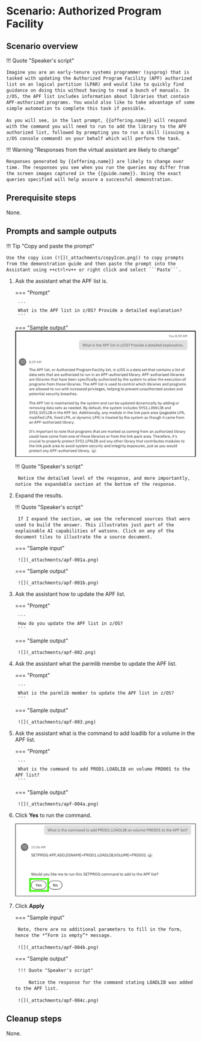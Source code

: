 # Scenario: Authorized Program Facility
## Scenario overview
!!! Quote "Speaker's script"

    Imagine you are an early-tenure systems programmer (sysprog) that is tasked with updating the Authorized Program Facility (APF) authorized list on an logical partition (LPAR) and would like to quickly find guidance on doing this without having to read a bunch of manuals. In z/OS, the APF list includes information about libraries that contain APF-authorized programs. You would also like to take advantage of some simple automation to complete this task if possible. 
    
    As you will see, in the last prompt, {{offering.name}} will respond with the command you will need to run to add the library to the APF authorized list, followed by prompting you to run a skill (issuing a z/OS console command) on your behalf which will perform the task.

!!! Warning "Responses from the virtual assistant are likely to change"

    Responses generated by {{offering.name}} are likely to change over time. The responses you see when you run the queries may differ from the screen images captured in the {{guide.name}}. Using the exact queries specified will help assure a successful demonstration.

## Prerequisite steps
None.
## Prompts and sample outputs
!!! Tip "Copy and paste the prompt"

    Use the copy icon (![](_attachments/copyIcon.png)) to copy prompts from the demonstration guide and then paste the prompt into the Assistant using ++ctrl+v++ or right click and select ```Paste```.

1. Ask the assistant what the APF list is.

    <!--- begin-tab-group --->
    === "Prompt"

        ```
        What is the APF list in z/OS? Provide a detailed explanation?
        ```

    === "Sample output"
        ![](_attachments/apf-001.png)
    <!--- end-tab-group --->

    !!! Quote "Speaker's script"

        Notice the detailed level of the response, and more importantly, notice the expandable section at the bottom of the response. 

2. Expand the results.

    !!! Quote "Speaker's script"

        If I expand the section, we see the referenced sources that were used to build the answer. This illustrates just part of the explainable AI capabilities of watsonx. Click on any of the document tiles to illustrate the a source document.

    <!--- begin-tab-group --->
    === "Sample input"

        ![](_attachments/apf-001a.png)

    === "Sample output"
    
        ![](_attachments/apf-001b.png)        
    <!--- end-tab-group --->

3. Ask the assistant how to update the APF list.
    
    <!--- begin-tab-group --->
    === "Prompt"

        ```
        How do you update the APF list in z/OS?
        ```
    === "Sample output"

        ![](_attachments/apf-002.png)
<!--- end-tab-group --->

4. Ask the assistant what the parmlib membe to update the APF list. 

    <!--- begin-tab-group --->
    === "Prompt"

        ```
        What is the parmlib member to update the APF list in z/OS?
        ```

    === "Sample output"

        ![](_attachments/apf-003.png)

    <!--- end-tab-group --->

5. Ask the assistant what is the command to add loadlib for a volume in the APF list.

    <!--- begin-tab-group --->
    === "Prompt"
    
        ```
        What is the command to add PROD1.LOADLIB on volume PRD001 to the APF list?
        ```
    
    === "Sample output"

        ![](_attachments/apf-004a.png)

    <!--- end-tab-group --->

6. Click **Yes** to run the command.
   
    ![](_attachments/apf-004a1.png)

7. Click **Apply**

    <!--- begin-tab-group --->
    === "Sample input"

        Note, there are no additional parameters to fill in the form, hence the *“Form is empty”* message.
        
        ![](_attachments/apf-004b.png)

    === "Sample output"

        !!! Quote "Speaker's script"

            Notice the response for the command stating LOADLIB was added to the APF list.

        ![](_attachments/apf-004c.png)           
    <!--- end-tab-group --->

## Cleanup steps
None.
